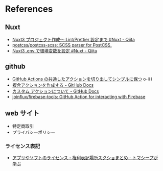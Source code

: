 # References

## Nuxt

- [Nuxt3 プロジェクト作成～ Lint/Prettier 設定まで #Nuxt - Qiita](https://qiita.com/kurararara/items/ebe561016e4b486b7673)
- [postcss/postcss-scss: SCSS parser for PostCSS.](https://github.com/postcss/postcss-scss)
- [Nuxt3 .env で環境変数を設定 #Nuxt - Qiita](https://qiita.com/A-Kira/items/ce784fede3faa8b62150)

## github

- [GitHub Actions の共通したアクションを切り出してシンプルに保つ](https://zenn.dev/stafes_blog/articles/ikkitang-a694b8afeb66f5)
  o-ii i
- [複合アクションを作成する - GitHub Docs](https://docs.github.com/ja/actions/creating-actions/creating-a-composite-action)
- [カスタム アクションについて - GitHub Docs](https://docs.github.com/ja/actions/creating-actions/about-custom-actions#types-of-actions)
- [joinflux/firebase-tools: GitHub Action for interacting with Firebase](https://github.com/joinflux/firebase-tools)

## web サイト

- 特定商取引
- プライバシーポリシー

### ライセンス表記

- [アプリやソフトのライセンス・権利表記場所スクショまとめ - トマシープが学ぶ](https://bibinbaleo.hatenablog.com/entry/2020/07/25/215218)
